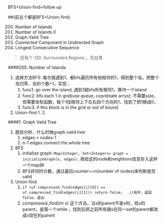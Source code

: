 BFS+Union-find+follow up

##(前五个都是BFS+Union-find)

200. Number of Islands
0. Number of Islands II
1. Graph Valid Tree
2. Connected Component in Undirected Graph
128. Longest Consecutive Sequence 

>还有个    130. Surrounded Regions ，先拉黑

####200. Number of Islands
1. 选择方法BFS: 每次我遇到1，都bfs遍历所有他相邻的1，得到整个岛，把整个岛归零，岛的个数+1。实现：
    1. func1: go over the island; 遇到1就bfs所有相邻1，算作一个island
    1. func2: bfs each 1 in grid(use queue, coordinate arrys); 不需要size，但需要坐标函数，每个1找相邻上下左右四个方向的1，找到了把1换成0，
    2. func3: if this block is in the grid or out of bound 
2. Union-find
    1. 
    2. 




####1. Graph Valid Tree
1. 题目分析，什么时候graph valid tree
    1. edges = nodes-1
    2.  n-1 edges connect the whole tree
2. BFS
    1. initialize graph :`Map<Integer, Set<Integer>> graph = initializeGraph(n, edges);` 把给定的node和neighbors信息存入这样一个map钟
    2. BFS并同时计数，通过最后counter==n(number of nodes)来判断是否valid
3. Union-find
    1. `if (uf.compressed_find(edges[i][0]) == uf.compressed_find(edges[i][1])) return false;   //有环，返回false，退出`
    2. compressed_find(int x) 这个方法，当x的parent不是x时，找x的parent，是第一个while； 找到后把之前所有跟x在同一set的parent都改成x现在的parent
